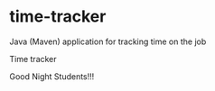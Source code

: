# time-tracker
Java (Maven) application for tracking time on the job

Time tracker

Good Night Students!!!

